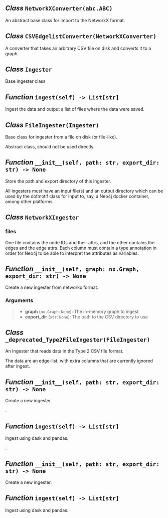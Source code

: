 ## *Class* `NetworkXConverter(abc.ABC)`


An abstract base class for import to the NetworkX format.



## *Class* `CSVEdgelistConverter(NetworkXConverter)`


A converter that takes an arbitrary CSV file on disk and converts it to a graph.



## *Class* `Ingester`


Base ingester class


## *Function* `ingest(self) -> List[str]`


Ingest the data and output a list of files where the data were saved.


## *Class* `FileIngester(Ingester)`


Base class for ingester from a file on disk (or file-like).

Abstract class, should not be used directly.


## *Function* `__init__(self, path: str, export_dir: str) -> None`


Store the path and export directory of this ingester.

All ingesters must have an input file(s) and an output directory which can be used by the dotmotif class for input to, say, a Neo4j docker container, among other platforms.


## *Class* `NetworkXIngester`


### files

One file contains the node IDs and their attrs, and the other contains the edges and the edge attrs. Each column must contain a type annotation in order for Neo4j to be able to interpret the attributes as variables.


## *Function* `__init__(self, graph: nx.Graph, export_dir: str) -> None`


Create a new ingester from networkx format.

### Arguments
> - **graph** (`nx.Graph`: `None`): The in-memory graph to ingest
> - **export_dir** (`str`: `None`): The path to the CSV directory to use



## *Class* `_deprecated_Type2FileIngester(FileIngester)`


An Ingester that reads data in the Type 2 CSV file format.

The data are an edge-list, with extra columns that are currently ignored after ingest.


## *Function* `__init__(self, path: str, export_dir: str) -> None`


Create a new ingester.

.


## *Function* `ingest(self) -> List[str]`


Ingest using dask and pandas.

.


## *Function* `__init__(self, path: str, export_dir: str) -> None`


Create a new ingester.


## *Function* `ingest(self) -> List[str]`


Ingest using dask and pandas.
